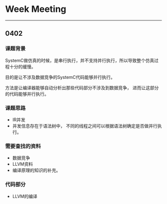 # Week Meeting



---

## 0402

### 课题背景

SystemC做仿真的时候，是串行执行，并不支持并行执行，所以导致整个仿真过程十分的缓慢。

目的是让不涉及数据竞争的SystemC代码能够并行执行。

方法是让编译器能够自动分析出那些代码部分不涉及到数据竞争， 进而让这部分的代码能够并行执行。



### 课题思路

- IR并发
- 并发信息存在于语法树中， 不同的线程之间可以根据语法树确定是否做并行执行。

### 需要查找的资料

- 数据竞争
- LLVM资料
- 编译原理的知识的补充。

### 代码部分

- LLVM的编译



